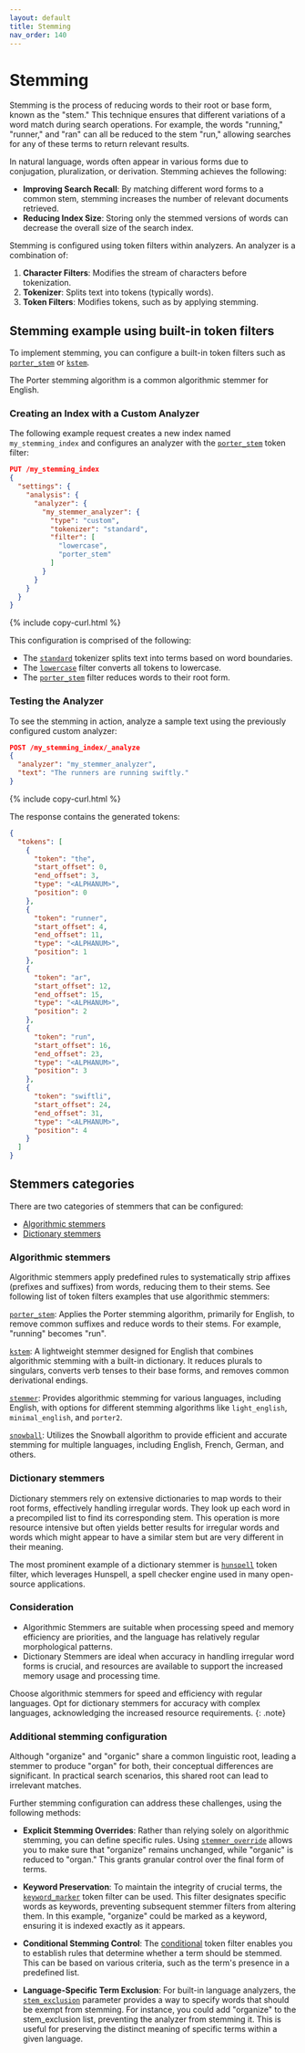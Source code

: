 ```yaml
---
layout: default
title: Stemming
nav_order: 140
---
```


# Stemming

Stemming is the process of reducing words to their root or base form, known as the "stem." This technique ensures that different variations of a word match during search operations. For example, the words "running," "runner," and "ran" can all be reduced to the stem "run," allowing searches for any of these terms to return relevant results.

In natural language, words often appear in various forms due to conjugation, pluralization, or derivation. Stemming achieves the following:

- **Improving Search Recall**: By matching different word forms to a common stem, stemming increases the number of relevant documents retrieved.
- **Reducing Index Size**: Storing only the stemmed versions of words can decrease the overall size of the search index.

Stemming is configured using token filters within analyzers. An analyzer is a combination of:

1. **Character Filters**: Modifies the stream of characters before tokenization.
2. **Tokenizer**: Splits text into tokens (typically words).
3. **Token Filters**: Modifies tokens, such as by applying stemming.

## Stemming example using built-in token filters

To implement stemming, you can configure a built-in token filters such as [`porter_stem`]({{site.url}}{{site.baseurl}}/analyzers/token-filters/porter-stem) or [`kstem`]({{site.url}}{{site.baseurl}}/analyzers/token-filters/kstem).

The Porter stemming algorithm is a common algorithmic stemmer for English.

### Creating an Index with a Custom Analyzer

The following example request creates a new index named `my_stemming_index` and configures an analyzer with the [`porter_stem`]({{site.url}}{{site.baseurl}}/analyzers/token-filters/porter-stem/) token filter:

```json
PUT /my_stemming_index
{
  "settings": {
    "analysis": {
      "analyzer": {
        "my_stemmer_analyzer": {
          "type": "custom",
          "tokenizer": "standard",
          "filter": [
            "lowercase",
            "porter_stem"
          ]
        }
      }
    }
  }
}
```
{% include copy-curl.html %}

This configuration is comprised of the following:

- The [`standard`]({{site.url}}{{site.baseurl}}/analyzers/tokenizers/standard/) tokenizer splits text into terms based on word boundaries.
- The [`lowercase`]({{site.url}}{{site.baseurl}}/analyzers/token-filters/lowercase/) filter converts all tokens to lowercase.
- The [`porter_stem`]({{site.url}}{{site.baseurl}}/analyzers/token-filters/porter-stem/) filter reduces words to their root form.

### Testing the Analyzer

To see the stemming in action, analyze a sample text using the previously configured custom analyzer:

```json
POST /my_stemming_index/_analyze
{
  "analyzer": "my_stemmer_analyzer",
  "text": "The runners are running swiftly."
}
```
{% include copy-curl.html %}

The response contains the generated tokens:

```json
{
  "tokens": [
    {
      "token": "the",
      "start_offset": 0,
      "end_offset": 3,
      "type": "<ALPHANUM>",
      "position": 0
    },
    {
      "token": "runner",
      "start_offset": 4,
      "end_offset": 11,
      "type": "<ALPHANUM>",
      "position": 1
    },
    {
      "token": "ar",
      "start_offset": 12,
      "end_offset": 15,
      "type": "<ALPHANUM>",
      "position": 2
    },
    {
      "token": "run",
      "start_offset": 16,
      "end_offset": 23,
      "type": "<ALPHANUM>",
      "position": 3
    },
    {
      "token": "swiftli",
      "start_offset": 24,
      "end_offset": 31,
      "type": "<ALPHANUM>",
      "position": 4
    }
  ]
}
```

## Stemmers categories

There are two categories of stemmers that can be configured:

- [Algorithmic stemmers]({{site.url}}{{site.baseurl}}/analyzers/stemming/#algorithmic-stemmers)
- [Dictionary stemmers]({{site.url}}{{site.baseurl}}/analyzers/stemming/#dictionary-stemmers)

### Algorithmic stemmers

Algorithmic stemmers apply predefined rules to systematically strip affixes (prefixes and suffixes) from words, reducing them to their stems. See following list of token filters examples that use algorithmic stemmers:

[`porter_stem`]({{site.url}}{{site.baseurl}}/analyzers/token-filters/porter-stem): Applies the Porter stemming algorithm, primarily for English, to remove common suffixes and reduce words to their stems. For example, "running" becomes "run".

[`kstem`]({{site.url}}{{site.baseurl}}/analyzers/token-filters/kstem): A lightweight stemmer designed for English that combines algorithmic stemming with a built-in dictionary. It reduces plurals to singulars, converts verb tenses to their base forms, and removes common derivational endings. 


[`stemmer`]({{site.url}}{{site.baseurl}}/analyzers/token-filters/stemmer): Provides algorithmic stemming for various languages, including English, with options for different stemming algorithms like `light_english`, `minimal_english`, and `porter2`. 


[`snowball`]({{site.url}}{{site.baseurl}}/analyzers/token-filters/snowball): Utilizes the Snowball algorithm to provide efficient and accurate stemming for multiple languages, including English, French, German, and others. 

### Dictionary stemmers

Dictionary stemmers rely on extensive dictionaries to map words to their root forms, effectively handling irregular words. They look up each word in a precompiled list to find its corresponding stem. This operation is more resource intensive but often yields better results for irregular words and words which might appear to have a similar stem but are very different in their meaning.

The most prominent example of a dictionary stemmer is [`hunspell`]({{site.url}}{{site.baseurl}}/analyzers/token-filters/hunspell) token filter, which leverages Hunspell, a spell checker engine used in many open-source applications.

### Consideration

- Algorithmic Stemmers are suitable when processing speed and memory efficiency are priorities, and the language has relatively regular morphological patterns.
- Dictionary Stemmers are ideal when accuracy in handling irregular word forms is crucial, and resources are available to support the increased memory usage and processing time.

Choose algorithmic stemmers for speed and efficiency with regular languages. Opt for dictionary stemmers for accuracy with complex languages, acknowledging the increased resource requirements.
{: .note}

### Additional stemming configuration

Although "organize" and "organic" share a common linguistic root, leading a stemmer to produce "organ" for both, their conceptual differences are significant. In practical search scenarios, this shared root can lead to irrelevant matches.

Further stemming configuration can address these challenges, using the following methods:

- **Explicit Stemming Overrides**: Rather than relying solely on algorithmic stemming, you can define specific rules. Using [`stemmer_override`]({{site.url}}{{site.baseurl}}/analyzers/token-filters/stemer-override) allows you to make sure that "organize" remains unchanged, while "organic" is reduced to "organ." This grants granular control over the final form of terms.

- **Keyword Preservation**: To maintain the integrity of crucial terms, the [`keyword_marker`]({{site.url}}{{site.baseurl}}/analyzers/token-filters/keyword-marker) token filter can be used. This filter designates specific words as keywords, preventing subsequent stemmer filters from altering them. In this example, "organize" could be marked as a keyword, ensuring it is indexed exactly as it appears.

- **Conditional Stemming Control**: The [conditional]({{site.url}}{{site.baseurl}}/analyzers/token-filters/conditional) token filter enables you to establish rules that determine whether a term should be stemmed. This can be based on various criteria, such as the term's presence in a predefined list.

- **Language-Specific Term Exclusion**: For built-in language analyzers, the [`stem_exclusion`]({{site.url}}{{site.baseurl}}/analyzers/language-analyzers/english/#stem-exclusion) parameter provides a way to specify words that should be exempt from stemming. For instance, you could add "organize" to the stem_exclusion list, preventing the analyzer from stemming it. This is useful for preserving the distinct meaning of specific terms within a given language.